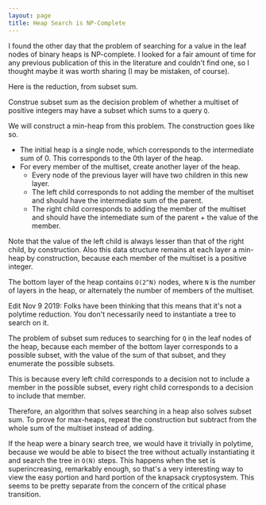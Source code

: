 ```yaml
---
layout: page
title: Heap Search is NP-Complete
---
```


I found the other day that the problem of searching for a value in the leaf nodes of binary heaps is NP-complete. I looked for a fair amount of time for any previous publication of this in the literature and couldn't find one, so I thought maybe it was worth sharing (I may be mistaken, of course).

Here is the reduction, from subset sum.

Construe subset sum as the decision problem of whether a multiset of positive integers may have a subset which sums to a query `Q`.

We will construct a min-heap from this problem. The construction goes like so.

- The initial heap is a single node, which corresponds to the intermediate sum of 0. This corresponds to the 0th layer of the heap.
- For every member of the multiset, create another layer of the heap.
  - Every node of the previous layer will have two children in this new layer.
  - The left child corresponds to not adding the member of the multiset and should have the intermediate sum of the parent.
  - The right child corresponds to adding the member of the multiset and should have the intemediate sum of the parent + the value of the member.

Note that the value of the left child is always lesser than that of the right child, by construction. Also this data structure remains at each layer a min-heap by construction, because each member of the multiset is a positive integer.

The bottom layer of the heap contains `O(2^N)` nodes, where `N` is the number of layers in the heap, or alternately the number of members of the multiset.

Edit Nov 9 2019: Folks have been thinking that this means that it's not a polytime reduction. You don't necessarily need to instantiate a tree to search on it.

The problem of subset sum reduces to searching for `Q` in the leaf nodes of the heap, because each member of the bottom layer corresponds to a possible subset, with the value of the sum of that subset, and they enumerate the possible subsets.

This is because every left child corresponds to a decision not to include a member in the possible subset, every right child corresponds to a decision to include that member.

Therefore, an algorithm that solves searching in a heap also solves subset sum. To prove for max-heaps, repeat the construction but subtract from the whole sum of the multiset instead of adding.

If the heap were a binary search tree, we would have it trivially in polytime, because we would be able to bisect the tree without actually instantiating it and search the tree in `O(N)` steps. This happens when the set is superincreasing, remarkably enough, so that's a very interesting way to view the easy portion and hard portion of the knapsack cryptosystem. This seems to be pretty separate from the concern of the critical phase transition.
